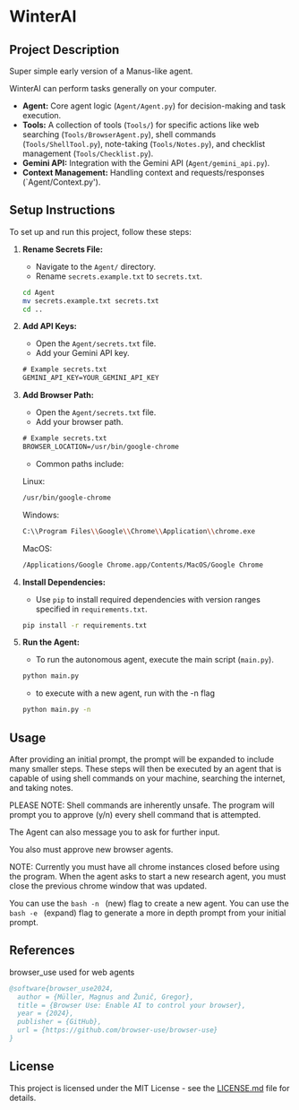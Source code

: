 # WinterAI

## Project Description

Super simple early version of a Manus-like agent.

WinterAI can perform tasks generally on your computer.

- **Agent:** Core agent logic (`Agent/Agent.py`) for decision-making and task execution.
- **Tools:** A collection of tools (`Tools/`) for specific actions like web searching (`Tools/BrowserAgent.py`), shell commands (`Tools/ShellTool.py`), note-taking (`Tools/Notes.py`), and checklist management (`Tools/Checklist.py`).
- **Gemini API:** Integration with the Gemini API (`Agent/gemini_api.py`).
- **Context Management:** Handling context and requests/responses (`Agent/Context.py').

## Setup Instructions

To set up and run this project, follow these steps:

1. **Rename Secrets File:**
   - Navigate to the `Agent/` directory.
   - Rename `secrets.example.txt` to `secrets.txt`.

   ```bash
   cd Agent
   mv secrets.example.txt secrets.txt
   cd ..
   ```

2. **Add API Keys:**
   - Open the `Agent/secrets.txt` file.
   - Add your Gemini API key.

   ```txt
   # Example secrets.txt
   GEMINI_API_KEY=YOUR_GEMINI_API_KEY
   ```

3. **Add Browser Path:**
   - Open the `Agent/secrets.txt` file.
   - Add your browser path.

   ```txt
   # Example secrets.txt
   BROWSER_LOCATION=/usr/bin/google-chrome
   ```

   - Common paths include:

   Linux:
   ```bash
   /usr/bin/google-chrome
   ```

   Windows:
   ```bash
   C:\\Program Files\\Google\\Chrome\\Application\\chrome.exe
   ```

   MacOS:
   ```bash
   /Applications/Google Chrome.app/Contents/MacOS/Google Chrome
   ```

4. **Install Dependencies:**
   - Use `pip` to install required dependencies with version ranges specified in `requirements.txt`.

   ```bash
   pip install -r requirements.txt
   ```

5. **Run the Agent:**
   - To run the autonomous agent, execute the main script (`main.py`).

   ```bash
   python main.py
   ```

   - to execute with a new agent, run with the -n flag

   ```bash
   python main.py -n
   ```

## Usage

After providing an initial prompt, the prompt will be expanded to include many smaller steps. These steps will then be executed by an agent that is capable of using shell commands on your machine, searching the internet, and taking notes.

PLEASE NOTE: Shell commands are inherently unsafe. The program will prompt you to approve (y/n) every shell command that is attempted.

The Agent can also message you to ask for further input.

You also must approve new browser agents. 

NOTE: Currently you must have all chrome instances closed before using the program. When the agent asks to start a new research agent, you must close the previous chrome window that was updated.

You can use the ```bash -n ``` (new) flag to create a new agent.
You can use the ```bash -e ``` (expand) flag to generate a more in depth prompt from your initial prompt.

## References

browser_use used for web agents
```bibtex
@software{browser_use2024,
  author = {Müller, Magnus and Žunič, Gregor},
  title = {Browser Use: Enable AI to control your browser},
  year = {2024},
  publisher = {GitHub},
  url = {https://github.com/browser-use/browser-use}
}
```

## License

This project is licensed under the MIT License - see the [LICENSE.md](LICENSE.md) file for details.
